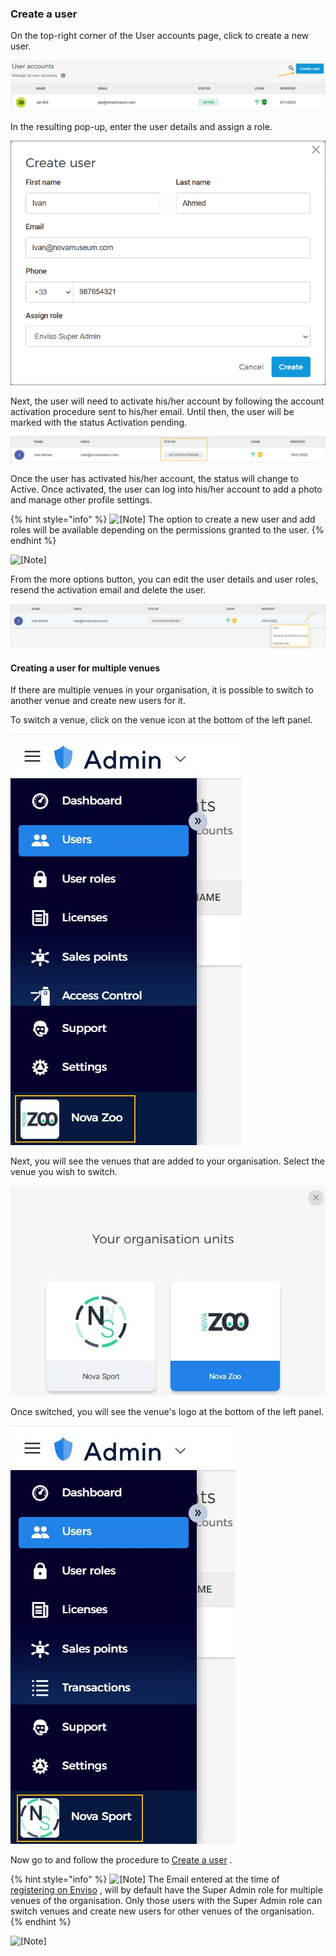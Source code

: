 ### Create a user


On the top-right corner of the User accounts page, click to create a new user.

![172.png](media/uuid-b1659af9-4e90-be22-3a1e-b43208dc4ba3.png)

In the resulting pop-up, enter the user details and assign a role.

![55.jpg](media/uuid-67784abc-5712-4b96-d254-489215d965b8.png)

Next, the user will need to activate his/her account by following the account activation procedure sent to his/her email. Until then, the user will be marked with the status Activation pending.

![56.jpg](media/uuid-5520be98-b0ed-cf58-ef4d-c5fdf3b0ce73.jpg)

Once the user has activated his/her account, the status will change to Active. Once activated, the user can log into his/her account to add a photo and manage other profile settings.


{% hint style="info" %}
![[Note]](media/note.png)
The option to create a new user and add roles will be available depending on the permissions granted to the user.
{% endhint %}


![[Note]](media/note.png)

From the more options button, you can edit the user details and user roles, resend the activation email and delete the user.

![57.jpg](media/uuid-b12fb1a2-4038-2e01-4162-136455119249.jpg)

#### Creating a user for multiple venues


If there are multiple venues in your organisation, it is possible to switch to another venue and create new users for it.

To switch a venue, click on the venue icon at the bottom of the left panel.

![160.jpg](media/uuid-1cf22a2d-9a38-572e-cfd1-8972eea48d6d.jpg)

Next, you will see the venues that are added to your organisation. Select the venue you wish to switch.

![161.jpg](media/uuid-91d081f4-2162-fb6f-a530-5559a1f79c44.jpg)

Once switched, you will see the venue's logo at the bottom of the left panel.

![162.jpg](media/uuid-0abcc625-94fe-7e41-86c4-da4af3200bf8.jpg)

Now go to and follow the procedure to [Create a user](https://help.gantner.com/enviso/en/140073-140140-creating-a-user.html#140073-140140-creating-a-user) .


{% hint style="info" %}
![[Note]](media/note.png)
The Email entered at the time of [registering on Enviso](https://help.gantner.com/enviso/en/134879-135195-register-on-enviso.html) , will by default have the Super Admin role for multiple venues of the organisation.
Only those users with the Super Admin role can switch venues and create new users for other venues of the organisation.
{% endhint %}


![[Note]](media/note.png)